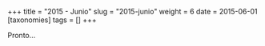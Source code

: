 +++
title = "2015 - Junio"
slug = "2015-junio"
weight = 6
date = 2015-06-01
[taxonomies]
tags = []
+++

Pronto...